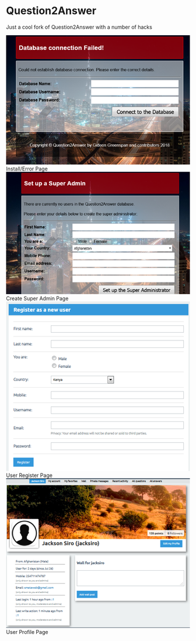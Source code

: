 # Question2Answer
Just a cool fork of Question2Answer with a number of hacks

<img src="qa-media/qa-install.PNG"/>
Install/Error Page


<img src="qa-media/qa-super.PNG"/>
Create Super Admin Page


<img src="qa-media/qa-register.PNG"/>
User Register Page


<img src="qa-media/qa-profile.PNG"/>
User Profile Page
